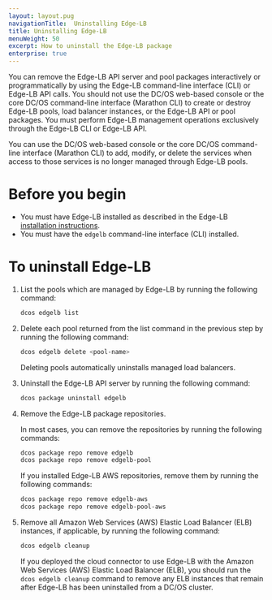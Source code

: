 ```yaml
---
layout: layout.pug
navigationTitle:  Uninstalling Edge-LB
title: Uninstalling Edge-LB
menuWeight: 50
excerpt: How to uninstall the Edge-LB package
enterprise: true
---
```

You can remove the Edge-LB API server and pool packages interactively or programmatically by using the Edge-LB command-line interface (CLI) or Edge-LB API calls. You should not use the DC/OS web-based console or the core DC/OS command-line interface (Marathon CLI) to create or destroy Edge-LB pools, load balancer instances, or the Edge-LB API or pool packages. You must perform Edge-LB management operations exclusively through the Edge-LB CLI or Edge-LB API.

You can use the DC/OS web-based console or the core DC/OS command-line interface (Marathon CLI) to add, modify, or delete the services when access to those services is no longer managed through Edge-LB pools.

# Before you begin
* You must have Edge-LB installed as described in the Edge-LB [installation instructions](/services/edge-lb/getting-started/installing).
* You must have the `edgelb` command-line interface (CLI) installed.

# To uninstall Edge-LB
1. List the pools which are managed by Edge-LB by running the following command:

    ```bash
    dcos edgelb list
    ```

1. Delete each pool returned from the list command in the previous step by running the following command:

    ```bash
    dcos edgelb delete <pool-name>
    ```
    Deleting pools automatically uninstalls managed load balancers.

1. Uninstall the Edge-LB API server by running the following command:

    ```bash
    dcos package uninstall edgelb
    ```

1. Remove the Edge-LB package repositories.

    In most cases, you can remove the repositories by running the following commands:

    ```bash
    dcos package repo remove edgelb
    dcos package repo remove edgelb-pool
    ```

    If you installed Edge-LB AWS repositories, remove them by running the following commands:

    ```bash
    dcos package repo remove edgelb-aws
    dcos package repo remove edgelb-pool-aws
    ```

1. Remove all Amazon Web Services (AWS) Elastic Load Balancer (ELB) instances, if applicable, by running the following command:

    ```bash
    dcos edgelb cleanup
    ```

    If you deployed the cloud connector to use Edge-LB with the Amazon Web Services (AWS) Elastic Load Balancer (ELB), you should run the `dcos edgelb cleanup` command to remove any ELB instances that remain after Edge-LB has been uninstalled from a DC/OS cluster.